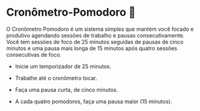 # Cronômetro-Pomodoro 🍅
O Cronômetro Pomodoro é um sistema simples que mantém você focado e produtivo agendando sessões de trabalho e pausas consecutivamente. Você tem sessões de foco de 25 minutos seguidas de pausas de cinco minutos e uma pausa mais longa de 15 minutos após quatro sessões consecutivas de foco.

- Inicie um temporizador de 25 minutos.

- Trabalhe até o cronômetro tocar.

- Faça uma pausa curta, de cinco minutos.

- A cada quatro pomodoros, faça uma pausa maior (15 minutos).